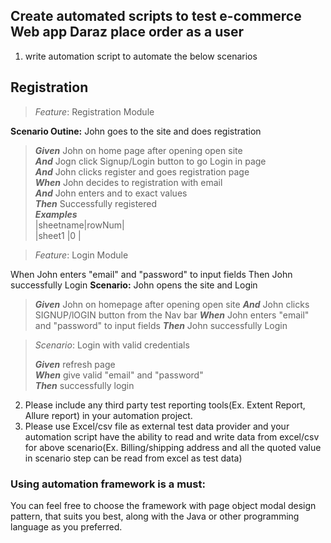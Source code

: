 ## Create automated scripts to test e-commerce Web app Daraz place order as a user

1. write automation script to automate the below scenarios

## Registration

>*_Feature_*: Registration Module

**Scenario Outine:** John goes to the site and does registration

> **_Given_** John on home page after opening open site   
> **_And_** Jogn click Signup/Login button to go Login in page  
> **_And_** John clicks register and goes registration page  
> **_When_** John decides to registration with email  
> **_And_** John enters <sheetName> and <rowNum> to exact values  
> **_Then_** Successfully registered  
> **_Examples_**  
> |sheetname|rowNum|   
> |sheet1   |0     |

> *_Feature_*: Login Module  

When John enters "email" and "password" to input fields
Then John successfully Login
**Scenario:** John opens the site and Login
> **_Given_** John on homepage after opening open site
> **_And_** John clicks SIGNUP/lOGIN button from the Nav bar
> **_When_** John enters "email" and "password" to input fields
> **_Then_** John successfully Login

> *Scenario*: Login with valid credentials 
> 
> **_Given_** refresh page  
> **_When_** give valid "email" and "password"  
> **_Then_** successfully login  

2. Please include any third party test reporting tools(Ex. Extent Report, Allure report) in your automation project.
3. Please use Excel/csv file as external test data provider and your automation script have the ability to read and
   write data from excel/csv for above scenario(Ex. Billing/shipping address and all the quoted value in scenario step
   can be read from excel as test data)

### Using automation framework is a must:

You can feel free to choose the framework with page object modal design pattern, that suits you best, along with the
Java or other programming language as you preferred.

